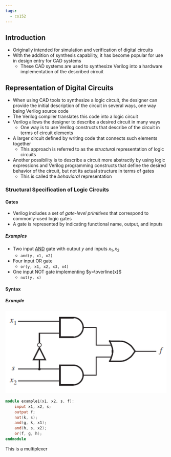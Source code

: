 ```yaml
---
tags:
  - cs152
---
```

## Introduction
- Originally intended for simulation and verification of digital circuits
- With the addition of synthesis capability, it has become popular for use in design entry for CAD systems
	- These CAD systems are used to synthesize Verilog into a hardware implementation of the described circuit
## Representation of Digital Circuits
- When using CAD tools to synthesize a logic circuit, the designer can provide the initial description of the circuit in several ways, one way being Verilog source code
- The Verilog compiler translates this code into a logic circuit
- Verilog allows the designer to describe a desired circuit in many ways
	- One way is to use Verilog constructs that describe of the circuit in terms of circuit elements
- A larger circuit defined by writing code that connects such elements together
	- This approach is referred to as the *structural* representation of logic circuits
- Another possibility is to describe a circuit more abstractly by using logic expressions and Verilog programming constructs that define the desired behavior of the circuit, but not its actual structure in terms of gates
	- This is called the *behavioral* representation
### Structural Specification of Logic Circuits
#### Gates
- Verilog includes a set of *gate-level primitives* that correspond to commonly-used logic gates
- A gate is represented by indicating functional name, output, and inputs
##### Examples
- Two input [AND](2%20-%20Symbolic%20Logic.md#AND) gate with output $y$ and inputs $x_1,x_2$
	- `and(y, x1, x2)`
- Four input OR gate
	- `or(y, x1, x2, x3, x4)`
- One input NOT gate implementing $y=\overline{x}$
	- `not(y, x)`
#### Syntax
##### Example
![](Attachments/Logic%20Gate%20Example.png)
```verilog
module example1(x1, x2, s, f):
	input x1, x2, s;
	output f;
	not(k, s);
	and(g, k, x1);
	and(h, s, x2);
	or(f, g, h);
endmodule
```

This is a multiplexer